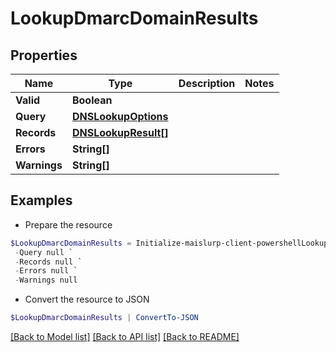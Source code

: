 # LookupDmarcDomainResults
## Properties

Name | Type | Description | Notes
------------ | ------------- | ------------- | -------------
**Valid** | **Boolean** |  | 
**Query** | [**DNSLookupOptions**](DNSLookupOptions) |  | 
**Records** | [**DNSLookupResult[]**](DNSLookupResult) |  | 
**Errors** | **String[]** |  | 
**Warnings** | **String[]** |  | 

## Examples

- Prepare the resource
```powershell
$LookupDmarcDomainResults = Initialize-maislurp-client-powershellLookupDmarcDomainResults  -Valid null `
 -Query null `
 -Records null `
 -Errors null `
 -Warnings null
```

- Convert the resource to JSON
```powershell
$LookupDmarcDomainResults | ConvertTo-JSON
```

[[Back to Model list]](../README#documentation-for-models) [[Back to API list]](../README#documentation-for-api-endpoints) [[Back to README]](../README)

